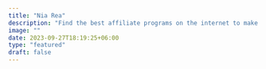 ```yaml
---
title: "Nia Rea"
description: "Find the best affiliate programs on the internet to make money from like, Amazon Associates, CJ Affiliate, Awin and more."
image: ""
date: 2023-09-27T18:19:25+06:00
type: "featured"
draft: false
---
```

